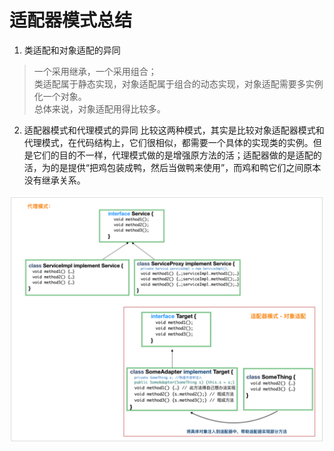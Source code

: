 # 适配器模式总结
1. 类适配和对象适配的异同
> 一个采用继承，一个采用组合；  
类适配属于静态实现，对象适配属于组合的动态实现，对象适配需要多实例化一个对象。  
总体来说，对象适配用得比较多。

2. 适配器模式和代理模式的异同
   比较这两种模式，其实是比较对象适配器模式和代理模式，在代码结构上，它们很相似，都需要一个具体的实现类的实例。但是它们的目的不一样，代理模式做的是增强原方法的活；适配器做的是适配的活，为的是提供“把鸡包装成鸭，然后当做鸭来使用”，而鸡和鸭它们之间原本没有继承关系。
   
![img_2.png](img_2.png)